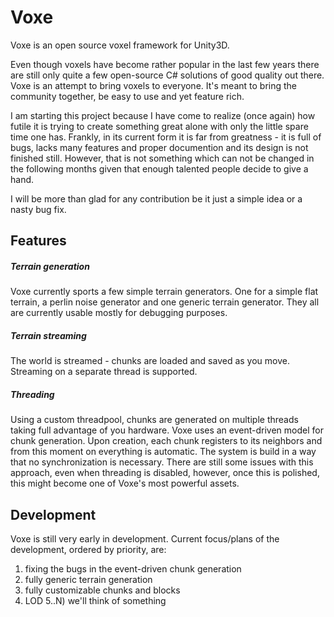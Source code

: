 # Voxe
Voxe is an open source voxel framework for Unity3D.

Even though voxels have become rather popular in the last few years there are still only quite a few open-source C# solutions of good quality out there. Voxe is an attempt to bring voxels to everyone. It's meant to bring the community together, be easy to use and yet feature rich.

I am starting this project because I have come to realize (once again) how futile it is trying to create something great alone with only the little spare time one has. Frankly, in its current form it is far from greatness - it is full of bugs, lacks many features and proper documention and its design is not finished still. However, that is not something which can not be changed in the following months given that enough talented people decide to give a hand.

I will be more than glad for any contribution be it just a simple idea or a nasty bug fix.

## Features

##### Terrain generation
Voxe currently sports a few simple terrain generators. One for a simple flat terrain, a perlin noise generator and one generic terrain generator. They all are currently usable mostly for debugging purposes.

##### Terrain streaming
The world is streamed - chunks are loaded and saved as you move. Streaming on a separate thread is supported.

##### Threading
Using a custom threadpool, chunks are generated on multiple threads taking full advantage of you hardware. Voxe uses an event-driven model for chunk generation. Upon creation, each chunk registers to its neighbors and from this moment on everything is automatic. The system is build in a way
that no synchronization is necessary.
There are still some issues with this approach, even when threading is disabled, however, once this is polished, this might become one of Voxe's most powerful assets.

## Development
Voxe is still very early in development. Current focus/plans of the development, ordered by priority, are:
1) fixing the bugs in the event-driven chunk generation
2) fully generic terrain generation
3) fully customizable chunks and blocks
4) LOD
5..N) we'll think of something
